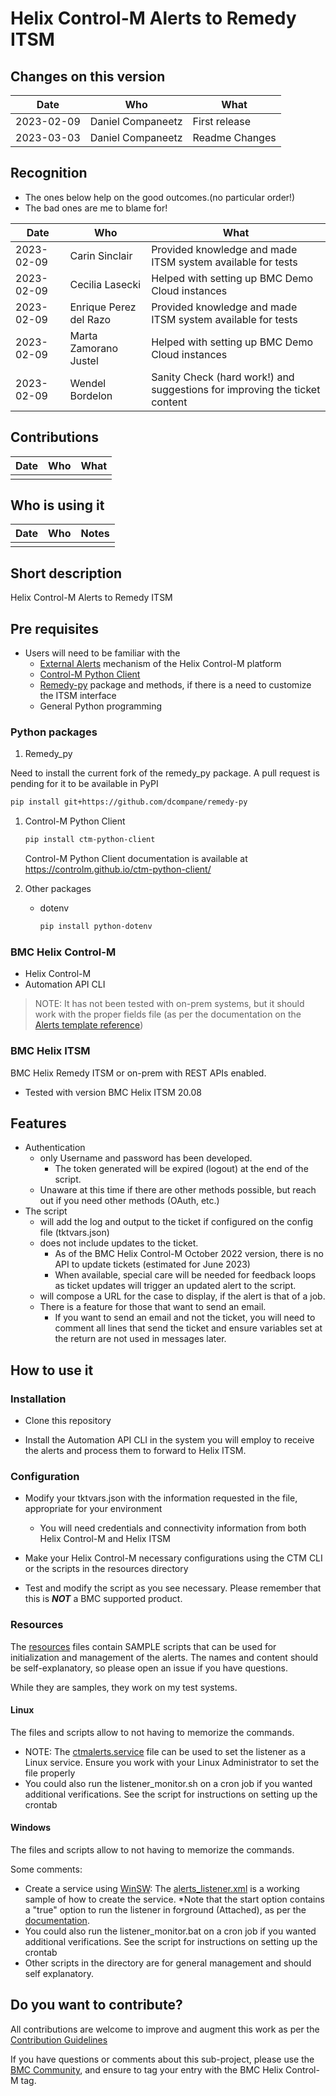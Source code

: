 # Helix Control-M Alerts to Remedy ITSM

## Changes on this version

| Date | Who | What |
| - | - | - |
| 2023-02-09 | Daniel Companeetz | First release |
| 2023-03-03 | Daniel Companeetz | Readme Changes |

## Recognition

* The ones below help on the good outcomes.(no particular order!)
* The bad ones are me to blame for!

| Date | Who | What |
| - | - | - |
| 2023-02-09 | Carin Sinclair | Provided knowledge and made ITSM system available for tests |
| 2023-02-09 | Cecilia Lasecki | Helped with setting up BMC Demo Cloud instances |
| 2023-02-09 | Enrique Perez del Razo | Provided knowledge and made ITSM system available for tests |
| 2023-02-09 | Marta Zamorano Justel | Helped with setting up BMC Demo Cloud instances |
| 2023-02-09 | Wendel Bordelon | Sanity Check (hard work!) and suggestions for improving the ticket content |

## Contributions

| Date | Who | What |
| - | - | - |
|  |  |  |

## Who is using it

| Date | Who | Notes |
| - | - | - |
|  | |  |

## Short description

Helix Control-M Alerts to Remedy ITSM

## Pre requisites

* Users will need to be familiar with the
  * [External Alerts](https://docs.bmc.com/docs/saas-api/run-service-941879047.html#Runservice-alert_managementExternalAlertManagement) mechanism of the Helix Control-M platform
  * [Control-M Python Client](https://github.com/controlm/ctm-python-client)
  * [Remedy-py](https://github.com/dcompane/remedy-py) package and methods, if there is a need to customize the ITSM interface
  * General Python programming
  
### Python packages

1. Remedy_py

Need to install the current fork of the remedy_py package. A pull request is pending for it to be available in PyPI

   ```bash
   pip install git+https://github.com/dcompane/remedy-py
   ```

1. Control-M Python Client

   ```bash
   pip install ctm-python-client
   ```

   Control-M Python Client documentation is available at <https://controlm.github.io/ctm-python-client/>

1. Other packages

   * dotenv

      ```bash
      pip install python-dotenv
      ```

### BMC Helix Control-M

* Helix Control-M
* Automation API CLI

> NOTE: It has not been tested with on-prem systems, but it should work with the proper fields file (as per the documentation on the [Alerts template reference](https://docs.bmc.com/docs/display/ctmSaaSAPI/Alerts+Template+reference))

### BMC Helix ITSM

BMC Helix Remedy ITSM or on-prem with REST APIs enabled.

* Tested with version BMC Helix ITSM 20.08

## Features

* Authentication
  * only Username and password has been developed.
    * The token generated will be expired (logout) at the end of the script.
  * Unaware at this time if there are other methods possible, but reach out if you need other methods (OAuth, etc.)
* The script
  * will add the log and output to the ticket if configured on the config file (tktvars.json)
  * does not include updates to the ticket.
    * As of the BMC Helix Control-M October 2022 version, there is no API to update tickets (estimated for June 2023)
    * When available, special care will be needed for feedback loops as ticket updates will trigger an updated alert to the script.
  * will compose a URL for the case to display, if the alert is that of a job.
  * There is a feature for those that want to send an email.
    * If you want to send an email and not the ticket, you will need to comment all lines that send the ticket and ensure variables set at the return are not used in messages later.

## How to use it

### Installation

* Clone this repository

* Install the Automation API CLI in the system you will employ to receive the alerts and process them to forward to Helix ITSM.

### Configuration

* Modify your tktvars.json with the information requested in the file, appropriate for your environment
  * You will need credentials and connectivity information from both Helix Control-M and Helix ITSM

* Make your Helix Control-M necessary configurations using the CTM CLI or the scripts in the resources directory

* Test and modify the script as you see necessary. Please remember that this is __*NOT*__ a BMC supported product.

### Resources

The [resources](resources) files contain SAMPLE scripts that can be used for initialization and management of the alerts. The names and content should be self-explanatory, so please open an issue if you have questions.

While they are samples, they work on my test systems.

#### Linux

The files and scripts allow to not having to memorize the commands.

* NOTE: The [ctmalerts.service](resources\Linux\ctmalerts.service) file can be used to set the listener as a Linux service. Ensure you work with your Linux Administrator to set the file properly
* You could also run the listener_monitor.sh on a cron job if you wanted additional verifications. See the script for instructions on setting up the crontab

#### Windows

The files and scripts allow to not having to memorize the commands.  

Some comments:

* Create a service using [WinSW](https://github.com/controlm/automation-api-quickstart/blob/master/helix-control-m/302-external-monitoring-tools-example/WindowsService.md): The [alerts_listener.xml](resources\Windows\alerts_listener.xml) is a working sample of how to create the service.
  *Note that the start option contains a "true" option to run the listener in forground (Attached), as per the [documentation](https://docs.bmc.com/docs/saas-api/run-service-941879047.html#Runservice-alerts_listener_startrunalerts:listener::start).
* You could also run the listener_monitor.bat on a cron job if you wanted additional verifications. See the script for instructions on setting up the crontab
* Other scripts in the directory are for general management and should self explanatory.

## Do you want to contribute?

All contributions are welcome to improve and augment this work as per the [Contribution Guidelines](https://github.com/controlm/automation-api-community-solutions#contribution-guide)

If you have questions or comments about this sub-project, please use the [BMC Community](https://community.bmc.com/s/topic/0TO3n000000Wdn1GAC/bmc-helix-controlm), and ensure to tag your entry with the BMC Helix Control-M tag.
